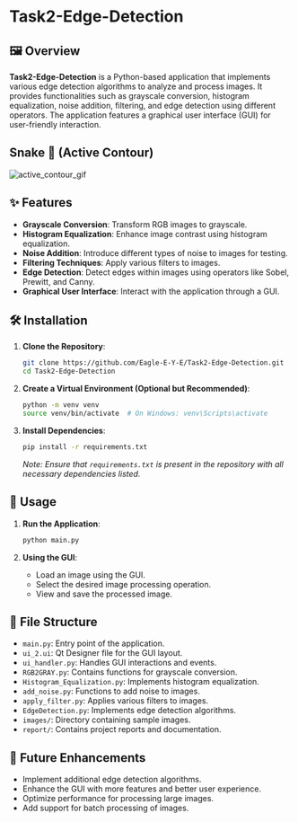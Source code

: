 # Task2-Edge-Detection

## 🖼️ Overview

**Task2-Edge-Detection** is a Python-based application that implements various edge detection algorithms to analyze and process images. It provides functionalities such as grayscale conversion, histogram equalization, noise addition, filtering, and edge detection using different operators. The application features a graphical user interface (GUI) for user-friendly interaction.

## Snake 🐍 (Active Contour)
![active_contour_gif](snake.gif)

## ✨ Features

- **Grayscale Conversion**: Transform RGB images to grayscale.
- **Histogram Equalization**: Enhance image contrast using histogram equalization.
- **Noise Addition**: Introduce different types of noise to images for testing.
- **Filtering Techniques**: Apply various filters to images.
- **Edge Detection**: Detect edges within images using operators like Sobel, Prewitt, and Canny.
- **Graphical User Interface**: Interact with the application through a GUI.

## 🛠️ Installation

1. **Clone the Repository**:

   ```bash
   git clone https://github.com/Eagle-E-Y-E/Task2-Edge-Detection.git
   cd Task2-Edge-Detection
   ```

2. **Create a Virtual Environment (Optional but Recommended)**:

   ```bash
   python -m venv venv
   source venv/bin/activate  # On Windows: venv\Scripts\activate
   ```

3. **Install Dependencies**:

   ```bash
   pip install -r requirements.txt
   ```

   *Note: Ensure that `requirements.txt` is present in the repository with all necessary dependencies listed.*

## 🚀 Usage

1. **Run the Application**:

   ```bash
   python main.py
   ```

2. **Using the GUI**:

   - Load an image using the GUI.
   - Select the desired image processing operation.
   - View and save the processed image.

## 📁 File Structure

- `main.py`: Entry point of the application.
- `ui_2.ui`: Qt Designer file for the GUI layout.
- `ui_handler.py`: Handles GUI interactions and events.
- `RGB2GRAY.py`: Contains functions for grayscale conversion.
- `Histogram_Equalization.py`: Implements histogram equalization.
- `add_noise.py`: Functions to add noise to images.
- `apply_filter.py`: Applies various filters to images.
- `EdgeDetection.py`: Implements edge detection algorithms.
- `images/`: Directory containing sample images.
- `report/`: Contains project reports and documentation.

## 📌 Future Enhancements

- Implement additional edge detection algorithms.
- Enhance the GUI with more features and better user experience.
- Optimize performance for processing large images.
- Add support for batch processing of images.

